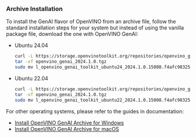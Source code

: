 ### Archive Installation

To install the GenAI flavor of OpenVINO from an archive file, follow the standard installation steps for your system
but instead of using the vanilla package file, download the one with OpenVINO GenAI:

- Ubuntu 24.04
    <!-- TODO Update link to GenAI archive -->
    ```bash
    curl -L https://storage.openvinotoolkit.org/repositories/openvino_genai/packages/2024.1/linux/l_openvino_genai_toolkit_ubuntu22_2024.1.0.15008.f4afc983258_x86_64.tgz --output openvino_genai_2024.1.0.tgz
    tar -xf openvino_genai_2024.1.0.tgz
    sudo mv l_openvino_genai_toolkit_ubuntu24_2024.1.0.15008.f4afc983258_x86_64 /opt/intel/openvino_genai_2024.1.0
    ```

- Ubuntu 22.04
    <!-- TODO Update link to GenAI archive -->
    ```bash
    curl -L https://storage.openvinotoolkit.org/repositories/openvino_genai/packages/2024.1/linux/l_openvino_genai_toolkit_ubuntu22_2024.1.0.15008.f4afc983258_x86_64.tgz --output openvino_genai_2024.1.0.tgz
    tar -xf openvino_genai_2024.1.0.tgz
    sudo mv l_openvino_genai_toolkit_ubuntu22_2024.1.0.15008.f4afc983258_x86_64 /opt/intel/openvino_genai_2024.1.0
    ```

For other operating systems, please refer to the guides in documentation:
- [Install OpenVINO GenAI Archive for Windows]() <!-- TODO Add link to docs -->
- [Install OpenVINO GenAI Archive for macOS]()<!-- TODO Add link to docs -->